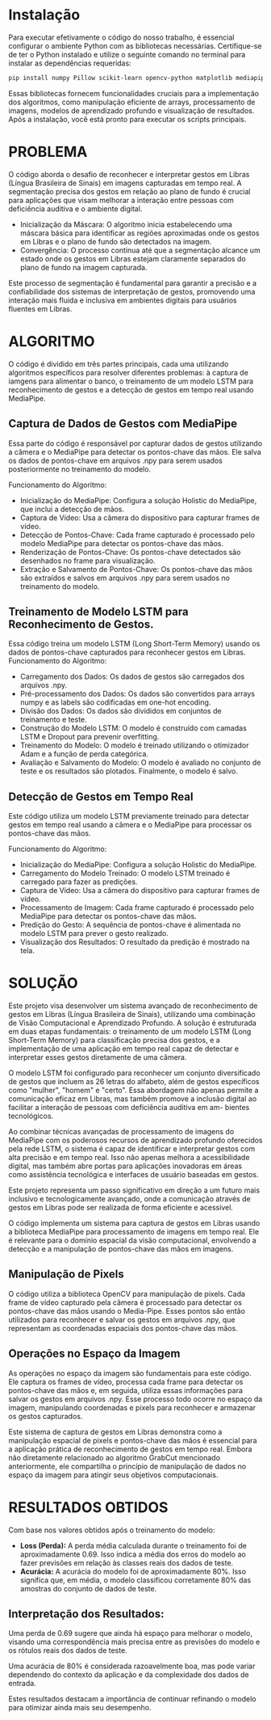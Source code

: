 # Instalação

Para executar efetivamente o código do nosso trabalho, é essencial configurar o ambiente Python com as bibliotecas necessárias. Certifique-se de ter o Python instalado e utilize o seguinte comando no terminal para instalar as dependências requeridas:

```bash
pip install numpy Pillow scikit-learn opencv-python matplotlib mediapipe tensor-flow
```

Essas bibliotecas fornecem funcionalidades cruciais para a implementação dos algoritmos, como manipulação eficiente de arrays, processamento de imagens, modelos de aprendizado profundo e visualização de resultados. Após a instalação, você está pronto para executar os scripts principais.

# PROBLEMA

O código aborda o desafio de reconhecer e interpretar gestos em Libras (Língua Brasileira de Sinais) em imagens capturadas em tempo real. A segmentação precisa dos gestos em relação ao plano de fundo é crucial para aplicações que visam melhorar a interação entre pessoas com deficiência auditiva e o ambiente digital.

- Inicialização da Máscara: O algoritmo inicia estabelecendo uma máscara básica para identificar as regiões aproximadas onde os gestos em Libras e o plano de fundo são detectados na imagem.
- Convergência: O processo continua até que a segmentação alcance um estado onde os gestos em Libras estejam claramente separados do plano de fundo na imagem capturada.

Este processo de segmentação é fundamental para garantir a precisão e a confiabilidade dos sistemas de interpretação de gestos, promovendo uma interação mais fluida e inclusiva em ambientes digitais para usuários fluentes em Libras.

# ALGORITMO

O código é dividido em três partes principais, cada uma utilizando algoritmos específicos para resolver diferentes problemas: à captura de iamgens para alimentar o banco, o treinamento de um modelo LSTM para reconhecimento de gestos e a detecção de gestos em tempo real usando MediaPipe.

## Captura de Dados de Gestos com MediaPipe

Essa parte do código é responsável por capturar dados de gestos utilizando a câmera e o MediaPipe para detectar os pontos-chave das mãos. Ele salva os dados de pontos-chave em arquivos .npy para serem usados posteriormente no treinamento do modelo.

Funcionamento do Algoritmo:

- Inicialização do MediaPipe: Configura a solução Holistic do MediaPipe, que inclui a detecção de mãos.
- Captura de Vídeo: Usa a câmera do dispositivo para capturar frames de vídeo.
- Detecção de Pontos-Chave: Cada frame capturado é processado pelo modelo MediaPipe para detectar os pontos-chave das mãos.
- Renderização de Pontos-Chave: Os pontos-chave detectados são desenhados no frame para visualização.
- Extração e Salvamento de Pontos-Chave: Os pontos-chave das mãos são extraídos e salvos em arquivos .npy para serem usados no treinamento do modelo.

## Treinamento de Modelo LSTM para Reconhecimento de Gestos.

Essa código treina um modelo LSTM (Long Short-Term Memory) usando os dados de pontos-chave capturados para reconhecer gestos em Libras.
Funcionamento do Algoritmo:

- Carregamento dos Dados: Os dados de gestos são carregados dos arquivos .npy.
- Pré-processamento dos Dados: Os dados são convertidos para arrays numpy e as labels são codificadas em one-hot encoding.
- Divisão dos Dados: Os dados são divididos em conjuntos de treinamento e teste.
- Construção do Modelo LSTM: O modelo é construído com camadas LSTM e Dropout para prevenir overfitting.
- Treinamento do Modelo: O modelo é treinado utilizando o otimizador Adam e a função de perda categórica.
- Avaliação e Salvamento do Modelo: O modelo é avaliado no conjunto de teste e os resultados são plotados. Finalmente, o modelo é salvo.

## Detecção de Gestos em Tempo Real

Este código utiliza um modelo LSTM previamente treinado para detectar gestos em tempo real usando a câmera e o MediaPipe para processar os pontos-chave das mãos.

Funcionamento do Algoritmo:

- Inicialização do MediaPipe: Configura a solução Holistic do MediaPipe.
- Carregamento do Modelo Treinado: O modelo LSTM treinado é carregado para fazer as predições.
- Captura de Vídeo: Usa a câmera do dispositivo para capturar frames de vídeo.
- Processamento de Imagem: Cada frame capturado é processado pelo MediaPipe para detectar os pontos-chave das mãos.
- Predição do Gesto: A sequência de pontos-chave é alimentada no modelo LSTM para prever o gesto realizado.
- Visualização dos Resultados: O resultado da predição é mostrado na tela.

# SOLUÇÃO

Este projeto visa desenvolver um sistema avançado de reconhecimento de gestos em Libras (Língua Brasileira de Sinais), utilizando uma combinação de Visão Computacional e Aprendizado Profundo. A solução é estruturada em duas etapas fundamentais: o treinamento de um modelo LSTM (Long Short-Term Memory) para classificação precisa dos gestos, e a
implementação de uma aplicação em tempo real capaz de detectar e interpretar esses gestos diretamente de uma câmera.

O modelo LSTM foi configurado para reconhecer um conjunto diversificado de gestos que incluem as 26 letras do alfabeto, além de gestos específicos como "mulher", "homem" e "certo". Essa abordagem não apenas permite a comunicação eficaz em Libras, mas também promove a inclusão digital ao facilitar a interação de pessoas com deficiência auditiva em am-
bientes tecnológicos.

Ao combinar técnicas avançadas de processamento de imagens do MediaPipe com os poderosos recursos de aprendizado profundo oferecidos pela rede LSTM, o sistema é capaz de identificar e interpretar gestos com alta precisão e em tempo real. Isso não apenas melhora a acessibilidade digital, mas também abre portas para aplicações inovadoras em áreas como assistência tecnológica e interfaces de usuário baseadas em gestos.

Este projeto representa um passo significativo em direção a um futuro mais inclusivo e tecnologicamente avançado, onde a comunicação através de gestos em Libras pode ser realizada
de forma eficiente e acessível.

O código implementa um sistema para captura de gestos em Libras usando a biblioteca MediaPipe para processamento de imagens em tempo real. Ele é relevante para o domínio espacial da visão computacional, envolvendo a detecção e a manipulação de pontos-chave das mãos em imagens.

## Manipulação de Pixels

O código utiliza a biblioteca OpenCV para manipulação de pixels. Cada frame de vídeo capturado pela câmera é processado para detectar os pontos-chave das mãos usando o Media-Pipe. Esses pontos são então utilizados para reconhecer e salvar os gestos em arquivos .npy, que representam as coordenadas espaciais dos pontos-chave das mãos.

## Operações no Espaço da Imagem

As operações no espaço da imagem são fundamentais para este código. Ele captura os frames de vídeo, processa cada frame para detectar os pontos-chave das mãos e, em seguida, utiliza essas informações para salvar os gestos em arquivos .npy. Esse processo todo ocorre no espaço da imagem, manipulando coordenadas e pixels para reconhecer e armazenar os gestos
capturados.

Este sistema de captura de gestos em Libras demonstra como a manipulação espacial de pixels e pontos-chave das mãos é essencial para a aplicação prática de reconhecimento de gestos em tempo real. Embora não diretamente relacionado ao algoritmo GrabCut mencionado anteriormente, ele compartilha o princípio de manipulação de dados no espaço da imagem para
atingir seus objetivos computacionais.

# RESULTADOS OBTIDOS

Com base nos valores obtidos após o treinamento do modelo:

- **Loss (Perda):** A perda média calculada durante o treinamento foi de aproximadamente
  0.69. Isso indica a média dos erros do modelo ao fazer previsões em relação às classes
  reais dos dados de teste.
- **Acurácia:** A acurácia do modelo foi de aproximadamente 80%. Isso significa que, em
  média, o modelo classificou corretamente 80% das amostras do conjunto de dados de
  teste.

## Interpretação dos Resultados:

Uma perda de 0.69 sugere que ainda há espaço para melhorar o modelo, visando uma correspondência mais precisa entre as previsões do modelo e os rótulos reais dos dados de teste.

Uma acurácia de 80% é considerada razoavelmente boa, mas pode variar dependendo do contexto da aplicação e da complexidade dos dados de entrada.

Estes resultados destacam a importância de continuar refinando o modelo para otimizar ainda mais seu desempenho.
